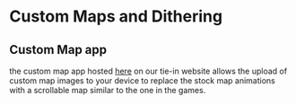 # Custom Maps and Dithering

## Custom Map app
the custom map app hosted [here](https://pip-boy.com/) on our tie-in website allows the upload of custom map images to your device to replace the stock map animations with a scrollable map similar to the one in the games.
